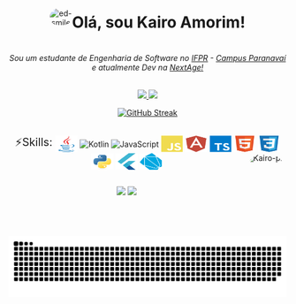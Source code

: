 <div style="display: flex; justify-content: center; align-items: center;" align="center">
    <img align="left" alt="ed-smile" height="30" width="40" style="border-radius:50px;"
        src="https://drive.google.com/uc?export=view&id=1KhE2jRjDn7_XsdH25GlrXmK6CK9gtfcb">
    <h1 align="center" style="border-style: none;">Olá, sou Kairo Amorim!</h1>
</div>
<h6 align="center">Sou um estudante de Engenharia de Software no <a href="https://github.com/ifpr-paranavai">
        IFPR</a> - <a href="https://paranavai.ifpr.edu.br/">Campus Paranavaí</a> e atualmente Dev na <a
        href="http://www.nextage.com.br/">NextAge!</a></h6>

<div align="center">
  <a href="https://github.com/kairo741">
  <img height="180em" src="https://github-readme-stats.vercel.app/api?username=kairo741&show_icons=true&theme=dracula&include_all_commits=true&count_private=true&locale=pt-br"/>
  <img height="180em" src="https://github-readme-stats.vercel.app/api/top-langs/?username=kairo741&layout=compact&langs_count=7&theme=dracula&locale=pt-br"/>
   
  [![GitHub Streak](https://github-readme-streak-stats.herokuapp.com?user=kairo741&theme=dracula&locale=pt-br)](https://git.io/streak-stats)
<div align="center">
<div style="display: inline_block"><br>
  <label align="left" style="font-size: 20px">⚡Skills: </label>
  <img align="center" alt="Java" height="30" width="40"
  src="https://raw.githubusercontent.com/devicons/devicon/master/icons/java/java-original.svg">
  <img align="center" alt="Kotlin" height="30" width="https://cdn.jsdelivr.net/gh/devicons/devicon/icons/kotlin/kotlin-original.svg">
  <img align="center" alt="JavaScript" height="30" width="https://raw.githubusercontent.com/devicons/devicon/master/icons/kotlin/kotlin-plain.svg">
  <img align="center" alt="JavaScript" height="30" width="40" src="https://raw.githubusercontent.com/devicons/devicon/master/icons/javascript/javascript-plain.svg">
  <img align="center" alt="TypeScript" height="30" width="40" src="https://raw.githubusercontent.com/devicons/devicon/master/icons/angularjs/angularjs-plain.svg">
    <img align="center" alt="Angular" height="30" width="40" src="https://raw.githubusercontent.com/devicons/devicon/master/icons/typescript/typescript-plain.svg">
  <img align="center" alt="HTML" height="30" width="40" src="https://raw.githubusercontent.com/devicons/devicon/master/icons/html5/html5-original.svg">
  <img align="center" alt="CSS" height="30" width="40" src="https://raw.githubusercontent.com/devicons/devicon/master/icons/css3/css3-original.svg">
  <img align="center" alt="Python" height="30" width="40" src="https://raw.githubusercontent.com/devicons/devicon/master/icons/python/python-original.svg">
  <img align="center" alt="Flutter" height="30" width="40" src="https://raw.githubusercontent.com/devicons/devicon/master/icons/flutter/flutter-original.svg">
  <img align="center" alt="Flutter" height="30" width="40" src="https://raw.githubusercontent.com/devicons/devicon/master/icons/dart/dart-plain.svg">
  <img align="right" alt="Kairo-pic" height="150" style="border-radius:50px;" src="https://drive.google.com/uc?export=view&id=1-c6zarMbcGpD_ie8Ezt54_-yj23wOSDx">
</div>
  
  ##
 
<div> 
  <a href = "mailto:kairo.amorim2001@gmail.com"><img src="https://img.shields.io/badge/-Gmail-%23333?style=for-the-badge&logo=gmail&logoColor=white" target="_blank"></a>
  <a href="https://www.linkedin.com/in/kairo-amorim-729371118/" target="_blank"><img src="https://img.shields.io/badge/-LinkedIn-%230077B5?style=for-the-badge&logo=linkedin&logoColor=white" target="_blank"></a> 
 
  ![Snake animation](https://github.com/kairo741/kairo741/blob/output/github-contribution-grid-snake.svg)
 
</div>
